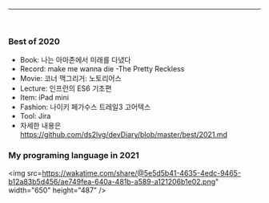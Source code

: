 ### 
<br><hr><br>

### Best of 2020

- Book: 나는 아마존에서 미래를 다녔다
- Record: make me wanna die -The Pretty Reckless
- Movie: 코너 맥그리거: 노토리어스
- Lecture: 인프런의 ES6 기초편
- Item: iPad mini
- Fashion: 나이키 페가수스 트레일3 고어텍스
- Tool: Jira
- 자세한 내용은 https://github.com/ds2lvg/devDiary/blob/master/best/2021.md

### My programing language in 2021

<img src=https://wakatime.com/share/@5e5d5b41-4635-4edc-9465-b12a83b5d456/ae749fea-640a-481b-a589-a121206b1e02.png" width="650" height="487" />
